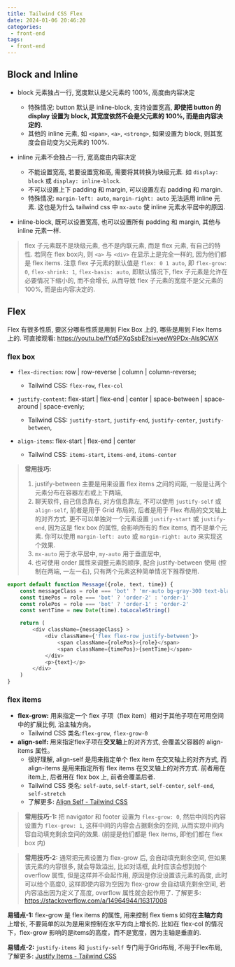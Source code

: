 ```yaml
---
title: Tailwind CSS Flex
date: 2024-01-06 20:46:20
categories:
 - front-end
tags:
 - front-end
---
```


## Block and Inline

- block 元素独占一行, 宽度默认是父元素的 100%, 高度由内容决定
  - 特殊情况: button 默认是 inline-block, 支持设置宽高, **即使把 button 的 display 设置为 block, 其宽度依然不会是父元素的 100%, 而是由内容决定的.**
  - 其他的 inline 元素, 如 `<span>`, `<a>`, `<strong>`, 如果设置为 block, 则其宽度会自动变为父元素的 100%. 

- inline 元素不会独占一行, 宽高度由内容决定
  - 不能设置宽高, 若要设置宽和高, 需要将其转换为块级元素. 如 `display: block` 或 `display: inline-block`. 
  - 不可以设置上下 padding 和 margin, 可以设置左右 padding 和 margin.
  - 特殊情况: `margin-left: auto`, `margin-right: auto` 无法适用 inline 元素. 这也是为什么 tailwind css 中 `mx-auto` 使 inline 元素水平居中的原因.

- inline-block, 既可以设置宽高, 也可以设置所有 padding 和 margin, 其他与 inline 元素一样.

> flex 子元素既不是块级元素, 也不是内联元素, 而是 flex 元素, 有自己的特性. 若同在 flex box内, 则 `<a>` 与 `<div>` 在显示上是完全一样的, 因为他们都是 flex items. 
> 注意 flex 子元素的默认值是 `flex: 0 1 auto`, 即 `flex-grow: 0`, `flex-shrink: 1`, `flex-basis: auto`, 即默认情况下, flex 子元素是允许在必要情况下缩小的, 而不会增长, 从而导致 flex 子元素的宽度不是父元素的 100%, 而是由内容决定的.

## Flex

Flex 有很多性质, 要区分哪些性质是用到 Flex Box 上的, 哪些是用到 Flex Items 上的. 可直接观看: https://youtu.be/fYq5PXgSsbE?si=yeeW9PDx-Als9CWX

### flex box

- `flex-direction`: row | row-reverse | column | column-reverse;
  - Tailwind CSS: `flex-row`, `flex-col`

- `justify-content`: flex-start | flex-end | center | space-between | space-around | space-evenly;
  - Tailwind CSS: `justify-start`, `justify-end`, `justify-center`, `justify-between`,

- `align-items`: flex-start | flex-end | center 
  - Tailwind CSS: `items-start`, `items-end`, `items-center`

> **常用技巧:**
> 1. justify-between 主要是用来设置 flex items 之间的间距, 一般是让两个元素分布在容器左右或上下两端, 
> 2. 聊天软件, 自己信息靠右, 对方信息靠左, 不可以使用 `justify-self` 或 `align-self`, 前者是用于 Grid 布局的, 后者是用于 Flex 布局的交叉轴上的对齐方式. 更不可以单独对一个元素设置 `justify-start` 或 `justify-end`, 因为这是 flex box 的属性, 会影响所有的 flex items, 而不是单个元素. 你可以使用 `margin-left: auto` 或 `margin-right: auto` 来实现这个效果. 
> 3. `mx-auto` 用于水平居中, `my-auto` 用于垂直居中, 
> 4. 也可使用 order 属性来调整元素的顺序, 配合 justify-between 使用 (控制在两端, 一左一右), 只有两个元素这种简单情况下推荐使用. 

```js
export default function Message({role, text, time}) {
    const messageClass = role === 'bot' ? 'mr-auto bg-gray-300 text-black' : 'ml-auto bg-blue-300 text-white'
    const timePos = role === 'bot' ? 'order-2' : 'order-1'
    const rolePos = role === 'bot' ? 'order-1' : 'order-2'
    const sentTime = new Date(time).toLocaleString()

    return (
        <div className={messageClass} >
            <div className={'flex flex-row justify-between'}>
                <span className={rolePos}>{role}</span>
                <span className={timePos}>{sentTime}</span>
            </div>
            <p>{text}</p>
        </div>
    )
}
```

### flex items

- **flex-grow:** 用来指定一个 flex 子项（flex item）相对于其他子项在可用空间中的扩展比例, 沿主轴方向。
  - Tailwind CSS 类名:`flex-grow`, `flex-grow-0` 
- **align-self:** 用来指定flex子项在**交叉轴**上的对齐方式, 会覆盖父容器的 align-items 属性。
  - 很好理解, align-self 是用来指定单个 flex item 在交叉轴上的对齐方式, 而 align-items 是用来指定所有 flex items 在交叉轴上的对齐方式. 前者用在 item上, 后者用在 flex box 上, 前者会覆盖后者.
  - Tailwind CSS 类名: `self-auto`, `self-start`, `self-center`, `self-end`, `self-stretch`
  - 了解更多: [Align Self - Tailwind CSS](https://tailwindcss.com/docs/align-self)

> **常用技巧-1:** 把 navigator 和 footer 设置为 `flex-grow: 0`, 然后中间的内容设置为 `flex-grow: 1`, 这样中间的内容会占据剩余的空间, 从而实现中间内容自动填充剩余空间的效果. (前提是他们都是 flex items, 即他们都在 flex box 内)

> **常用技巧-2:** 通常把元素设置为 flex-grow 后, 会自动填充剩余空间, 但如果该元素的内容很多, 就会导致溢出, 比如对话框, 此时应该会想到加个 overflow 属性, 但是这样并不会起作用, 原因是你没设置该元素的高度, 此时可以给个高度0, 这样即使内容为空因为 flex-grow 会自动填充剩余空间, 若内容溢出因为定义了高度, overflow 属性就会起作用了. 
> 了解更多: https://stackoverflow.com/a/14964944/16317008

**易错点-1:** flex-grow 是 flex items 的属性, 用来控制 flex tiems 如何在**主轴方向**上增长, 不要简单的以为是用来控制在水平方向上增长的. 比如在 flex-col 的情况下，flex-grow 影响的是items的高度，而不是宽度，因为主轴是垂直的. 

**易错点-2:** `justify-items` 和 `justify-self` 专门用于Grid布局, 不用于Flex布局, 了解更多: [Justify Items - Tailwind CSS](https://tailwindcss.com/docs/justify-items)

